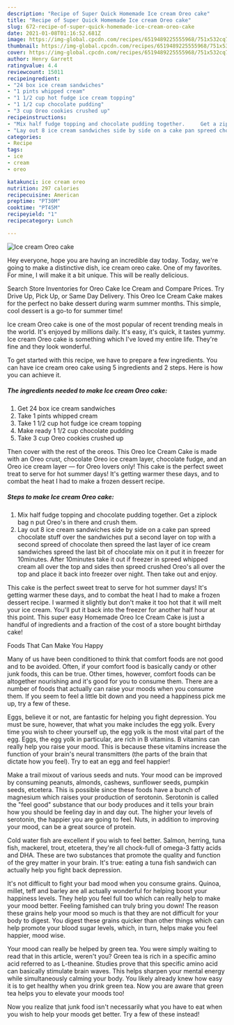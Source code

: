 ```yaml
---
description: "Recipe of Super Quick Homemade Ice cream Oreo cake"
title: "Recipe of Super Quick Homemade Ice cream Oreo cake"
slug: 672-recipe-of-super-quick-homemade-ice-cream-oreo-cake
date: 2021-01-08T01:16:52.681Z
image: https://img-global.cpcdn.com/recipes/6519489225555968/751x532cq70/ice-cream-oreo-cake-recipe-main-photo.jpg
thumbnail: https://img-global.cpcdn.com/recipes/6519489225555968/751x532cq70/ice-cream-oreo-cake-recipe-main-photo.jpg
cover: https://img-global.cpcdn.com/recipes/6519489225555968/751x532cq70/ice-cream-oreo-cake-recipe-main-photo.jpg
author: Henry Garrett
ratingvalue: 4.4
reviewcount: 15011
recipeingredient:
- "24 box ice cream sandwiches"
- "1 pints whipped cream"
- "1 1/2 cup hot fudge ice cream topping"
- "1 1/2 cup chocolate pudding"
- "3 cup Oreo cookies crushed up"
recipeinstructions:
- "Mix half fudge topping and chocolate pudding together.     Get a ziplock bag n put Oreo&#39;s in there and crush them."
- "Lay out 8 ice cream sandwiches side by side on a cake pan spreed chocolate stuff over the sandwiches put a second layer on top with a second spreed of chocolate then spreed the last layer of ice cream sandwiches spreed the last bit of chocolate mix on it put it in freezer for 10minutes. After 10minutes take it out if freezer in spreed whipped cream all over the top and sides then spreed crushed Oreo&#39;s all over the top and place it back into freezer over night.                                         Then take out and enjoy."
categories:
- Recipe
tags:
- ice
- cream
- oreo

katakunci: ice cream oreo 
nutrition: 297 calories
recipecuisine: American
preptime: "PT30M"
cooktime: "PT45M"
recipeyield: "1"
recipecategory: Lunch

---
```



![Ice cream Oreo cake](https://img-global.cpcdn.com/recipes/6519489225555968/751x532cq70/ice-cream-oreo-cake-recipe-main-photo.jpg)

Hey everyone, hope you are having an incredible day today. Today, we're going to make a distinctive dish, ice cream oreo cake. One of my favorites. For mine, I will make it a bit unique. This will be really delicious.

Search Store Inventories for Oreo Cake Ice Cream and Compare Prices. Try Drive Up, Pick Up, or Same Day Delivery. This Oreo Ice Cream Cake makes for the perfect no bake dessert during warm summer months. This simple, cool dessert is a go-to for summer time!

Ice cream Oreo cake is one of the most popular of recent trending meals in the world. It's enjoyed by millions daily. It's easy, it's quick, it tastes yummy. Ice cream Oreo cake is something which I've loved my entire life. They're fine and they look wonderful.


To get started with this recipe, we have to prepare a few ingredients. You can have ice cream oreo cake using 5 ingredients and 2 steps. Here is how you can achieve it.

<!--inarticleads1-->

##### The ingredients needed to make Ice cream Oreo cake:

1. Get 24 box ice cream sandwiches
1. Take 1 pints whipped cream
1. Take 1 1/2 cup hot fudge ice cream topping
1. Make ready 1 1/2 cup chocolate pudding
1. Take 3 cup Oreo cookies crushed up


Then cover with the rest of the oreos. This Oreo Ice Cream Cake is made with an Oreo crust, chocolate Oreo ice cream layer, chocolate fudge, and an Oreo ice cream layer — for Oreo lovers only! This cake is the perfect sweet treat to serve for hot summer days! It&#39;s getting warmer these days, and to combat the heat I had to make a frozen dessert recipe. 

<!--inarticleads2-->

##### Steps to make Ice cream Oreo cake:

1. Mix half fudge topping and chocolate pudding together.     Get a ziplock bag n put Oreo&#39;s in there and crush them.
1. Lay out 8 ice cream sandwiches side by side on a cake pan spreed chocolate stuff over the sandwiches put a second layer on top with a second spreed of chocolate then spreed the last layer of ice cream sandwiches spreed the last bit of chocolate mix on it put it in freezer for 10minutes. After 10minutes take it out if freezer in spreed whipped cream all over the top and sides then spreed crushed Oreo&#39;s all over the top and place it back into freezer over night.                                         Then take out and enjoy.


This cake is the perfect sweet treat to serve for hot summer days! It&#39;s getting warmer these days, and to combat the heat I had to make a frozen dessert recipe. I warmed it slightly but don&#39;t make it too hot that it will melt your ice cream. You&#39;ll put it back into the freezer for another half hour at this point. This super easy Homemade Oreo Ice Cream Cake is just a handful of ingredients and a fraction of the cost of a store bought birthday cake! 

Foods That Can Make You Happy


Many of us have been conditioned to think that comfort foods are not good and to be avoided. Often, if your comfort food is basically candy or other junk foods, this can be true. Other times, however, comfort foods can be altogether nourishing and it's good for you to consume them. There are a number of foods that actually can raise your moods when you consume them. If you seem to feel a little bit down and you need a happiness pick me up, try a few of these.

Eggs, believe it or not, are fantastic for helping you fight depression. You must be sure, however, that what you make includes the egg yolk. Every time you wish to cheer yourself up, the egg yolk is the most vital part of the egg. Eggs, the egg yolk in particular, are rich in B vitamins. B vitamins can really help you raise your mood. This is because these vitamins increase the function of your brain's neural transmitters (the parts of the brain that dictate how you feel). Try to eat an egg and feel happier!

Make a trail mixout of various seeds and nuts. Your mood can be improved by consuming peanuts, almonds, cashews, sunflower seeds, pumpkin seeds, etcetera. This is possible since these foods have a bunch of magnesium which raises your production of serotonin. Serotonin is called the "feel good" substance that our body produces and it tells your brain how you should be feeling day in and day out. The higher your levels of serotonin, the happier you are going to feel. Nuts, in addition to improving your mood, can be a great source of protein.

Cold water fish are excellent if you wish to feel better. Salmon, herring, tuna fish, mackerel, trout, etcetera, they're all chock-full of omega-3 fatty acids and DHA. These are two substances that promote the quality and function of the grey matter in your brain. It's true: eating a tuna fish sandwich can actually help you fight back depression. 

It's not difficult to fight your bad mood when you consume grains. Quinoa, millet, teff and barley are all actually wonderful for helping boost your happiness levels. They help you feel full too which can really help to make your mood better. Feeling famished can truly bring you down! The reason these grains help your mood so much is that they are not difficult for your body to digest. You digest these grains quicker than other things which can help promote your blood sugar levels, which, in turn, helps make you feel happier, mood wise.

Your mood can really be helped by green tea. You were simply waiting to read that in this article, weren't you? Green tea is rich in a specific amino acid referred to as L-theanine. Studies prove that this specific amino acid can basically stimulate brain waves. This helps sharpen your mental energy while simultaneously calming your body. You likely already knew how easy it is to get healthy when you drink green tea. Now you are aware that green tea helps you to elevate your moods too!

Now you realize that junk food isn't necessarily what you have to eat when you wish to help your moods get better. Try a few of these instead!

